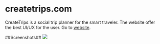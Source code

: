 createtrips.com
===============
CreateTrips is a social trip planner for the smart traveler. The website offer the best UI/UX for the user.
Go to [website](http://createtrips.com/).

##Screenshots##
![](https://raw.githubusercontent.com/vinhnghi223/createtrips.com/master/screenshot.jpeg?token=ACS2C-mCAOoQ4cuAti5J7r_E51T-IveGks5UXigqwA%3D%3D)
